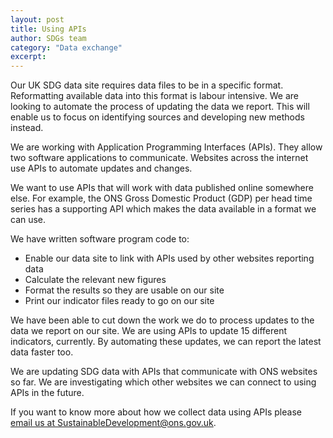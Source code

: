 ```yaml
---
layout: post
title: Using APIs
author: SDGs team
category: "Data exchange"
excerpt: 
---
```



Our UK SDG data site requires data files to be in a specific format. Reformatting available data into this format is labour intensive. We are looking to automate the process of updating the data we report. This will enable us to focus on identifying sources and developing new methods instead.

We are working with Application Programming Interfaces (APIs). They allow two software applications to communicate. Websites across the internet use APIs to automate updates and changes.

We want to use APIs that will work with data published online somewhere else. For example, the ONS Gross Domestic Product (GDP) per head time series has a supporting API which makes the data available in a format we can use.

We have written software program code to:

*	Enable our data site to link with APIs used by other websites reporting data
*	Calculate the relevant new figures
*	Format the results so they are usable on our site
*	Print our indicator files ready to go on our site

We have been able to cut down the work we do to process updates to the data we report on our site. We are using APIs to update 15 different indicators, currently. By automating these updates, we can report the latest data faster too.

We are updating SDG data with APIs that communicate with ONS websites so far. We are investigating which other websites we can connect to using APIs in the future.


If you want to know more about how we collect data using APIs please <i class="fa fa-envelope"></i> [email us at SustainableDevelopment@ons.gov.uk](mailto:SustainableDevelopment@ons.gov.uk).
